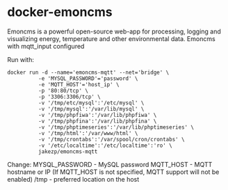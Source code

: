 # docker-emoncms

Emoncms is a powerful open-source web-app for processing, logging and visualizing energy, temperature and other environmental data. 
Emoncms with mqtt_input configured

Run with:

```
docker run -d --name='emoncms-mqtt' --net='bridge' \
          -e 'MYSQL_PASSWORD'='password' \
          -e 'MQTT_HOST'='host_ip' \
          -p '80:80/tcp' \
          -p '3306:3306/tcp' \
          -v '/tmp/etc/mysql':'/etc/mysql' \
          -v '/tmp/mysql':'/var/lib/mysql' \
          -v '/tmp/phpfiwa':'/var/lib/phpfiwa' \
          -v '/tmp/phpfina':'/var/lib/phpfina' \
          -v '/tmp/phptimeseries':'/var/lib/phptimeseries' \
          -v '/tmp/html':'/var/www/html' \
          -v '/tmp/crontabs':'/var/spool/cron/crontabs' \
          -v '/etc/localtime':'/etc/localtime':'ro' \
          jakezp/emoncms-mqtt
```
Change:
              MYSQL_PASSWORD - MySQL password
              MQTT_HOST - MQTT hostname or IP (If MQTT_HOST is not specified, MQTT support will not be enabled)
              /tmp - preferred location on the host
